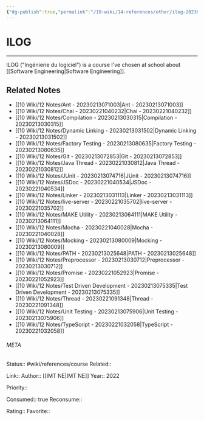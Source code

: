 ```yaml
---
{"dg-publish":true,"permalink":"/10-wiki/14-references/other/ilog-20230213025734/"}
---
```


# ILOG
---
ILOG ("Ingénierie du logiciel") is a course I've chosen at school about [[Software Engineering\|Software Engineering]].


## Related Notes
- [[10 Wiki/12 Notes/Ant - 20230213071003\|Ant - 20230213071003]]
- [[10 Wiki/12 Notes/Chai - 20230221040232\|Chai - 20230221040232]]
- [[10 Wiki/12 Notes/Compilation - 20230213030315\|Compilation - 20230213030315]]
- [[10 Wiki/12 Notes/Dynamic Linking - 20230213031502\|Dynamic Linking - 20230213031502]]
- [[10 Wiki/12 Notes/Factory Testing - 20230213080635\|Factory Testing - 20230213080635]]
- [[10 Wiki/12 Notes/Git - 20230213072853\|Git - 20230213072853]]
- [[10 Wiki/12 Notes/Java Thread - 20230221030812\|Java Thread - 20230221030812]]
- [[10 Wiki/12 Notes/JUnit - 20230213074716\|JUnit - 20230213074716]]
- [[10 Wiki/12 Notes/JSDoc - 20230221040534\|JSDoc - 20230221040534]]
- [[10 Wiki/12 Notes/Linker - 20230213031113\|Linker - 20230213031113]]
- [[10 Wiki/12 Notes/live-server - 20230221035702\|live-server - 20230221035702]]
- [[10 Wiki/12 Notes/MAKE Utility - 20230213064111\|MAKE Utility - 20230213064111]]
- [[10 Wiki/12 Notes/Mocha - 20230221040028\|Mocha - 20230221040028]]
- [[10 Wiki/12 Notes/Mocking - 20230213080009\|Mocking - 20230213080009]]
- [[10 Wiki/12 Notes/PATH - 20230213025648\|PATH - 20230213025648]]
- [[10 Wiki/12 Notes/Preprocessor - 20230213030712\|Preprocessor - 20230213030712]]
- [[10 Wiki/12 Notes/Promise - 20230221052923\|Promise - 20230221052923]]
- [[10 Wiki/12 Notes/Test Driven Development - 20230213075335\|Test Driven Development - 20230213075335]]
- [[10 Wiki/12 Notes/Thread - 20230221091348\|Thread - 20230221091348]]
- [[10 Wiki/12 Notes/Unit Testing - 20230213075906\|Unit Testing - 20230213075906]]
- [[10 Wiki/12 Notes/TypeScript - 20230221032058\|TypeScript - 20230221032058]]




###### META
Status:: #wiki/references/course
Related:: 

Link:: 
Author:: [[IMT NE\|IMT NE]]
Year:: 2022

Priority:: 

Consumed:: true
Reconsume:: 

Rating:: 
Favorite:: 
